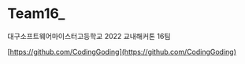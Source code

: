 # Team16_
대구소프트웨어마이스터고등학교 2022 교내해커톤 16팀

[https://github.com/CodingGoding](https://github.com/CodingGoding)
